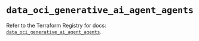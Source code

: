 # `data_oci_generative_ai_agent_agents`

Refer to the Terraform Registry for docs: [`data_oci_generative_ai_agent_agents`](https://registry.terraform.io/providers/oracle/oci/6.18.0/docs/data-sources/generative_ai_agent_agents).
